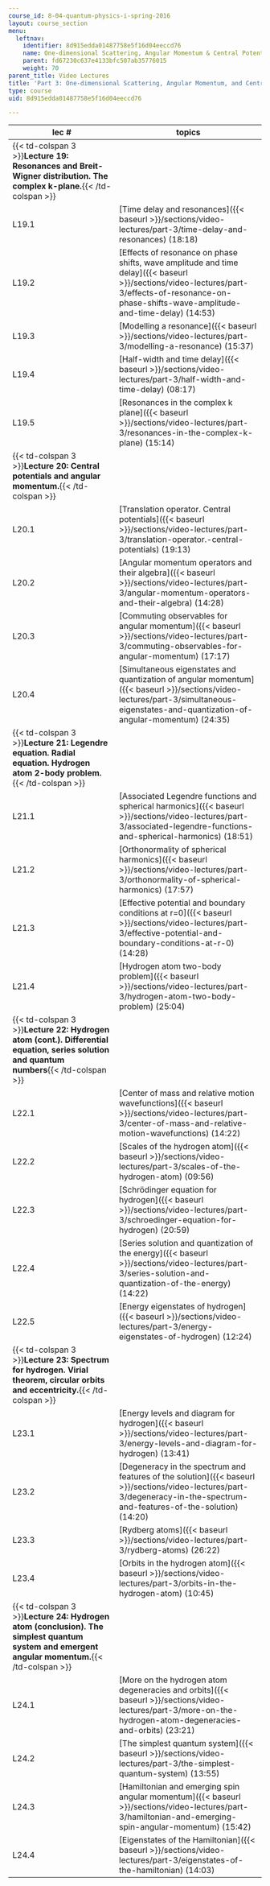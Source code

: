 ```yaml
---
course_id: 8-04-quantum-physics-i-spring-2016
layout: course_section
menu:
  leftnav:
    identifier: 8d915edda01487758e5f16d04eeccd76
    name: One-dimensional Scattering, Angular Momentum & Central Potentials
    parent: fd67230c637e4133bfc507ab35776015
    weight: 70
parent_title: Video Lectures
title: 'Part 3: One-dimensional Scattering, Angular Momentum, and Central Potentials'
type: course
uid: 8d915edda01487758e5f16d04eeccd76

---
```


  
| lec # | topics |
| --- | --- |
| {{< td-colspan 3 >}}**Lecture 19: Resonances and Breit-Wigner distribution. The complex k-plane.**{{< /td-colspan >}} |||
| L19.1 | [Time delay and resonances]({{< baseurl >}}/sections/video-lectures/part-3/time-delay-and-resonances) (18:18) |
| L19.2 | [Effects of resonance on phase shifts, wave amplitude and time delay]({{< baseurl >}}/sections/video-lectures/part-3/effects-of-resonance-on-phase-shifts-wave-amplitude-and-time-delay) (14:53) |
| L19.3 | [Modelling a resonance]({{< baseurl >}}/sections/video-lectures/part-3/modelling-a-resonance) (15:37) |
| L19.4 | [Half-width and time delay]({{< baseurl >}}/sections/video-lectures/part-3/half-width-and-time-delay) (08:17) |
| L19.5 | [Resonances in the complex k plane]({{< baseurl >}}/sections/video-lectures/part-3/resonances-in-the-complex-k-plane) (15:14) |
| {{< td-colspan 3 >}}**Lecture 20: Central potentials and angular momentum.**{{< /td-colspan >}} |||
| L20.1 | [Translation operator. Central potentials]({{< baseurl >}}/sections/video-lectures/part-3/translation-operator.-central-potentials) (19:13) |
| L20.2 | [Angular momentum operators and their algebra]({{< baseurl >}}/sections/video-lectures/part-3/angular-momentum-operators-and-their-algebra) (14:28) |
| L20.3 | [Commuting observables for angular momentum]({{< baseurl >}}/sections/video-lectures/part-3/commuting-observables-for-angular-momentum) (17:17) |
| L20.4 | [Simultaneous eigenstates and quantization of angular momentum]({{< baseurl >}}/sections/video-lectures/part-3/simultaneous-eigenstates-and-quantization-of-angular-momentum) (24:35) |
| {{< td-colspan 3 >}}**Lecture 21: Legendre equation. Radial equation. Hydrogen atom 2-body problem.**{{< /td-colspan >}} |||
| L21.1 | [Associated Legendre functions and spherical harmonics]({{< baseurl >}}/sections/video-lectures/part-3/associated-legendre-functions-and-spherical-harmonics) (18:51) |
| L21.2 | [Orthonormality of spherical harmonics]({{< baseurl >}}/sections/video-lectures/part-3/orthonormality-of-spherical-harmonics) (17:57) |
| L21.3 | [Effective potential and boundary conditions at r=0]({{< baseurl >}}/sections/video-lectures/part-3/effective-potential-and-boundary-conditions-at-r-0) (14:28) |
| L21.4 | [Hydrogen atom two-body problem]({{< baseurl >}}/sections/video-lectures/part-3/hydrogen-atom-two-body-problem) (25:04) |
| {{< td-colspan 3 >}}**Lecture 22: Hydrogen atom (cont.). Differential equation, series solution and quantum numbers**{{< /td-colspan >}} |||
| L22.1 | [Center of mass and relative motion wavefunctions]({{< baseurl >}}/sections/video-lectures/part-3/center-of-mass-and-relative-motion-wavefunctions) (14:22) |
| L22.2 | [Scales of the hydrogen atom]({{< baseurl >}}/sections/video-lectures/part-3/scales-of-the-hydrogen-atom) (09:56) |
| L22.3 | [Schrödinger equation for hydrogen]({{< baseurl >}}/sections/video-lectures/part-3/schroedinger-equation-for-hydrogen) (20:59) |
| L22.4 | [Series solution and quantization of the energy]({{< baseurl >}}/sections/video-lectures/part-3/series-solution-and-quantization-of-the-energy) (14:22) |
| L22.5 | [Energy eigenstates of hydrogen]({{< baseurl >}}/sections/video-lectures/part-3/energy-eigenstates-of-hydrogen) (12:24) |
| {{< td-colspan 3 >}}**Lecture 23: Spectrum for hydrogen. Virial theorem, circular orbits and eccentricity.**{{< /td-colspan >}} |||
| L23.1 | [Energy levels and diagram for hydrogen]({{< baseurl >}}/sections/video-lectures/part-3/energy-levels-and-diagram-for-hydrogen) (13:41) |
| L23.2 | [Degeneracy in the spectrum and features of the solution]({{< baseurl >}}/sections/video-lectures/part-3/degeneracy-in-the-spectrum-and-features-of-the-solution) (14:20) |
| L23.3 | [Rydberg atoms]({{< baseurl >}}/sections/video-lectures/part-3/rydberg-atoms) (26:22) |
| L23.4 | [Orbits in the hydrogen atom]({{< baseurl >}}/sections/video-lectures/part-3/orbits-in-the-hydrogen-atom) (10:45) |
| {{< td-colspan 3 >}}**Lecture 24: Hydrogen atom (conclusion). The simplest quantum system and emergent angular momentum.**{{< /td-colspan >}} |||
| L24.1 | [More on the hydrogen atom degeneracies and orbits]({{< baseurl >}}/sections/video-lectures/part-3/more-on-the-hydrogen-atom-degeneracies-and-orbits) (23:21) |
| L24.2 | [The simplest quantum system]({{< baseurl >}}/sections/video-lectures/part-3/the-simplest-quantum-system) (13:55) |
| L24.3 | [Hamiltonian and emerging spin angular momentum]({{< baseurl >}}/sections/video-lectures/part-3/hamiltonian-and-emerging-spin-angular-momentum) (15:42) |
| L24.4 | [Eigenstates of the Hamiltonian]({{< baseurl >}}/sections/video-lectures/part-3/eigenstates-of-the-hamiltonian) (14:03)